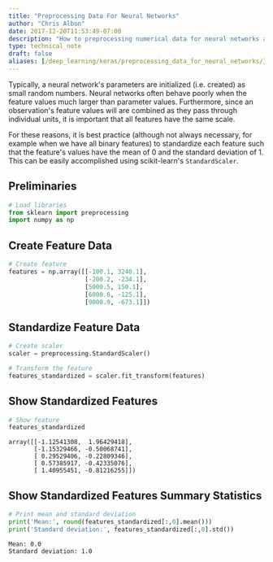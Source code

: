 ```yaml
---
title: "Preprocessing Data For Neural Networks"
author: "Chris Albon"
date: 2017-12-20T11:53:49-07:00
description: "How to preprocessing numerical data for neural networks and deep learning in Python. "
type: technical_note
draft: false
aliases: [/deep_learning/keras/preprocessing_data_for_neural_networks/]
---
```

Typically, a neural network's parameters are initialized (i.e. created) as small random numbers. Neural networks often behave poorly when the feature values much larger than parameter values. Furthermore, since an observation's feature values will are combined as they pass through individual units, it is important that all features have the same scale.

For these reasons, it is best practice (although not always necessary, for example when we have all binary features) to standardize each feature such that the feature's values have the mean of 0 and the standard deviation of 1. This can be easily accomplished using scikit-learn's `StandardScaler`.

## Preliminaries


```python
# Load libraries
from sklearn import preprocessing
import numpy as np
```

## Create Feature Data


```python
# Create feature
features = np.array([[-100.1, 3240.1], 
                     [-200.2, -234.1], 
                     [5000.5, 150.1], 
                     [6000.6, -125.1], 
                     [9000.9, -673.1]])
```

## Standardize Feature Data


```python
# Create scaler
scaler = preprocessing.StandardScaler()

# Transform the feature
features_standardized = scaler.fit_transform(features)
```

## Show Standardized Features


```python
# Show feature
features_standardized
```




    array([[-1.12541308,  1.96429418],
           [-1.15329466, -0.50068741],
           [ 0.29529406, -0.22809346],
           [ 0.57385917, -0.42335076],
           [ 1.40955451, -0.81216255]])



## Show Standardized Features Summary Statistics


```python
# Print mean and standard deviation
print('Mean:', round(features_standardized[:,0].mean()))
print('Standard deviation:', features_standardized[:,0].std())
```

    Mean: 0.0
    Standard deviation: 1.0

